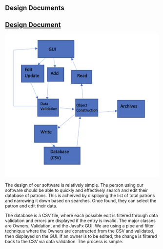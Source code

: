 ## Design Documents

## [Design Document](https://diegomorales30.github.io/NullPointersWebsite/designdocuments)

![Domain Model](updatedArch.png)

The design of our software is relatively simple. The person using our software should be able
to quickly and effectively search and edit their database of patrons. This is acheived by 
displaying the list of total patrons and narrowing it down based on searches. Once found, they 
can select the patron and edit their data.

The database is a CSV file, where each possible edit is filtered through data validation and 
errors are displayed if the entry is invalid. The major classes are Owners, Validation, and 
the JavaFx GUI. We are using a pipe and filter technique where the Owners are constructed from 
the CSV and validated, then displayed on the GUI. If an owner is to be edited, the change is filtered 
back to the CSV via data validation. The process is simple. 